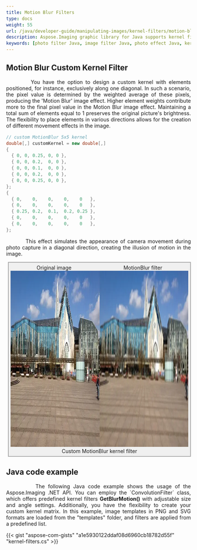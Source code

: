 ```yaml
---
title: Motion Blur Filters
type: docs
weight: 55
url: /java/developer-guide/manipulating-images/kernel-filters/motion-blur-filter/
description: Aspose.Imaging graphic library for Java supports kernel filters such MotionBlur as well as custom kernels.
keywords: [photo filter Java, image filter Java, photo effect Java, kernel filter, blur image, MotionBlur filter, kernel matrix, convolution operation, custom kernel filter]
---
```


## Motion Blur Custom Kernel Filter

<p align='justify'>
&nbsp;&nbsp;&nbsp;&nbsp;&nbsp;&nbsp;&nbsp;&nbsp;
You have the option to design a custom kernel with elements positioned, for instance, exclusively along one diagonal. In such a scenario, the pixel value is determined by the weighted average of these pixels, producing the 'Motion Blur' image effect. Higher element weights contribute more to the final pixel value in the Motion Blur image effect. Maintaining a total sum of elements equal to 1 preserves the original picture's brightness. The flexibility to place elements in various directions allows for the creation of different movement effects in the image.
</p>

```cs
// custom MotionBlur 5x5 kernel
double[,] customKernel = new double[,]
{
  { 0, 0, 0.25, 0, 0 },
  { 0, 0, 0.2,  0, 0 },
  { 0, 0, 0.1,  0, 0 },
  { 0, 0, 0.2,  0, 0 },
  { 0, 0, 0.25, 0, 0 },
};
{
  { 0,    0,    0,    0,    0   },
  { 0,    0,    0,    0,    0   },
  { 0.25, 0.2,  0.1,  0.2, 0.25 },
  { 0,    0,    0,    0,    0   },
  { 0,    0,    0,    0,    0   },
};
```
<p align='justify'>
&nbsp;&nbsp;&nbsp;&nbsp;&nbsp;&nbsp;&nbsp;&nbsp;
This effect simulates the appearance of camera movement during photo capture in a diagonal direction, creating the illusion of motion in the image.
</p>

<style>
   .frame {
    border: 2px solid darkgray;
    padding: 5px;
    margin: 10px 0 5px 5px;
    background: #f0f0f0;
    align-items: center;
   }
   .marginauto {
    margin: 10px auto 20px;
    display: block;
   }
   .frame figcaption {
    margin: 0 auto;
    display: flex;
    flex-direction: row;
    justify-content: center;
   }
   .container {
    display: flex;
    flex-direction: row;
    align-items: center;
    justify-content: space-around;
   }
</style>

<figure class="frame">
<div class="container">
    <div>
        <figcaption>Original image</figcaption>
    </div>
    <div>
        <figcaption>MotionBlur filter</figcaption>
    </div>
</div>
<div class="container">
    <div>
        <img src="../template-building.webp" alt="Original photo before emboss filter" width="640" height="480"/>
    </div>
    <div>
        <img src="./custom-motion-blur-kernel-filter.webp" alt="Custom Motion blur 5x5 45grad kernel filter" width="640" height="480"/>
    </div>
</div>
<figcaption>Custom MotionBlur kernel filter</figcaption>
</figure>


## Java code example

<p align='justify'>
&nbsp;&nbsp;&nbsp;&nbsp;&nbsp;&nbsp;&nbsp;&nbsp;
The following Java code example shows the usage of the Aspose.Imaging .NET API. You can employ the `ConvolutionFilter` class, which offers predefined kernel filters <strong>GetBlurMotion()</strong> with adjustable size and angle settings. Additionally, you have the flexibility to create your custom kernel matrix. In this example, image templates in PNG and SVG formats are loaded from the "templates" folder, and filters are applied from a predefined list.
</p>

{{< gist "aspose-com-gists" "a1e5930122ddaf08d6960cb18782d55f" "kernel-filters.cs" >}}

